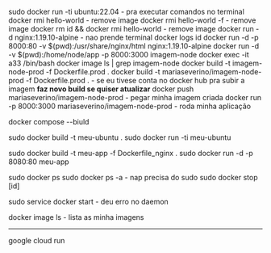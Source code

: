 sudo docker run -ti ubuntu:22.04 - pra executar comandos no terminal
docker rmi hello-world - remove image
docker rmi hello-world -f - remove image
docker rm id && docker rmi hello-world - remove image
docker run -d nginx:1.19.10-alpine - nao prende terminal
docker logs id
docker run -d -p 8000:80 -v $(pwd):/usr/share/nginx/html nginx:1.19.10-alpine
docker run -d -v $(pwd):/home/node/app -p 8000:3000 imagem-node
docker exec -it a33 /bin/bash
docker image ls | grep imagem-node
docker build -t imagem-node-prod -f Dockerfile.prod .
docker build -t mariaseverino/imagem-node-prod -f Dockerfile.prod . - se eu tivese conta no docker hub pra subir a imagem **faz novo build se quiser atualizar**
docker push mariaseverino/imagem-node-prod - pegar minha imagem criada
docker run -p 8000:3000 mariaseverino/imagem-node-prod - roda minha aplicação

docker compose --biuld

<!-- ter um arquivo dockerfile -->

sudo docker build -t meu-ubuntu .
sudo docker run -ti meu-ubuntu

<!-- ter um arquivo Dockerfile_nginx -->

sudo docker build -t meu-app -f Dockerfile_nginx .
sudo docker run -d -p 8080:80 meu-app

sudo docker ps
sudo docker ps -a - nap precisa do sudo
sudo docker stop [id]

sudo service docker start - deu erro no daemon

docker image ls - lista as minha imagens

---

google cloud run
